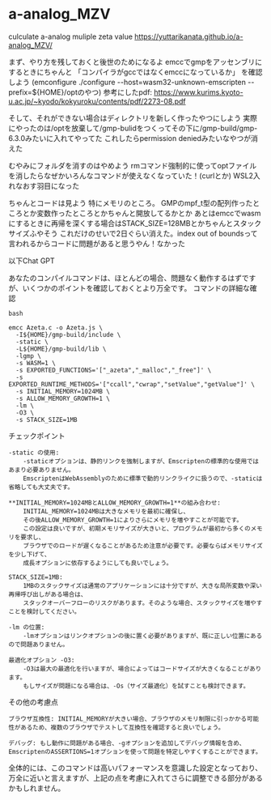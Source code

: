 # a-analog_MZV
culculate a-analog muliple zeta value
https://yuttarikanata.github.io/a-analog_MZV/

まず、やり方を残しておくと後世のためになるよ
emccでgmpをアッセンブリにするときにちゃんと
「コンパイラがgccではなくemccになっているか」
を確認しよう
(emconfigure ./configure --host=wasm32-unknown-emscripten --prefix=${HOME}/optのやつ)
参考にしたpdf: https://www.kurims.kyoto-u.ac.jp/~kyodo/kokyuroku/contents/pdf/2273-08.pdf

そして、それができない場合はディレクトリを新しく作ったやつにしよう
実際にやったのは/optを放棄して/gmp-bulidをつくってその下に/gmp-build/gmp-6.3.0みたいに入れてやってた
これしたらpermission deniedみたいなやつが消えた

むやみにフォルダを消すのはやめよう
rmコマンド強制的に使ってoptファイルを消したらなぜかいろんなコマンドが使えなくなっていた！(curlとか)
WSL2入れなおす羽目になった

ちゃんとコードは見よう
特にメモリのところ。
GMPのmpf_t型の配列作ったところとか変数作ったところとかちゃんと開放してるかとか
あとはemccでwasmにするときに再帰を深くする場合はSTACK_SIZE=128MBとかちゃんとスタックサイズふやそう
これだけのせいで2日ぐらい消えた。index out of boundsって言われるからコードに問題があると思うやん！なかった

以下Chat GPT


あなたのコンパイルコマンドは、ほとんどの場合、問題なく動作するはずですが、いくつかのポイントを確認しておくとより万全です。
コマンドの詳細な確認

    bash
    
    emcc Azeta.c -o Azeta.js \
      -I${HOME}/gmp-build/include \
      -static \
      -L${HOME}/gmp-build/lib \
      -lgmp \
      -s WASM=1 \
      -s EXPORTED_FUNCTIONS='["_azeta","_malloc","_free"]' \
      -s EXPORTED_RUNTIME_METHODS='["ccall","cwrap","setValue","getValue"]' \
      -s INITIAL_MEMORY=1024MB \
      -s ALLOW_MEMORY_GROWTH=1 \
      -lm \
      -O3 \
      -s STACK_SIZE=1MB

チェックポイント

    -static の使用:
        -staticオプションは、静的リンクを強制しますが、Emscriptenの標準的な使用ではあまり必要ありません。
        EmscriptenはWebAssemblyのために標準で動的リンクライクに扱うので、-staticは省略しても大丈夫です。

    **INITIAL_MEMORY=1024MBとALLOW_MEMORY_GROWTH=1**の組み合わせ:
        INITIAL_MEMORY=1024MBは大きなメモリを最初に確保し、
        その後ALLOW_MEMORY_GROWTH=1によりさらにメモリを増やすことが可能です。
        この設定は良いですが、初期メモリサイズが大きいと、プログラムが最初から多くのメモリを要求し、
        ブラウザでのロードが遅くなることがあるため注意が必要です。必要ならばメモリサイズを少し下げて、
        成長オプションに依存するようにしても良いでしょう。

    STACK_SIZE=1MB:
        1MBのスタックサイズは通常のアプリケーションには十分ですが、大きな局所変数や深い再帰呼び出しがある場合は、
        スタックオーバーフローのリスクがあります。そのような場合、スタックサイズを増やすことを検討してください。

    -lm の位置:
        -lmオプションはリンクオプションの後に置く必要がありますが、既に正しい位置にあるので問題ありません。

    最適化オプション -O3:
        -O3は最大の最適化を行いますが、場合によってはコードサイズが大きくなることがあります。
        もしサイズが問題になる場合は、-Os（サイズ最適化）を試すことも検討できます。

その他の考慮点

    ブラウザ互換性: INITIAL_MEMORYが大きい場合、ブラウザのメモリ制限に引っかかる可能性があるため、複数のブラウザでテストして互換性を確認すると良いでしょう。

    デバッグ: もし動作に問題がある場合、-gオプションを追加してデバッグ情報を含め、EmscriptenのASSERTIONS=1オプションを使って問題を特定しやすくすることができます。

全体的には、このコマンドは高いパフォーマンスを意識した設定となっており、万全に近いと言えますが、上記の点を考慮に入れてさらに調整できる部分があるかもしれません。
